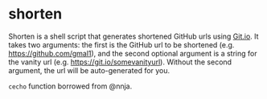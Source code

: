 # shorten

Shorten is a shell script that generates shortened GitHub urls using [Git.io](https://github.blog/2011-11-10-git-io-github-url-shortener/). It takes two arguments: the first is the GitHub url to be shortened (e.g. https://github.com/gmal1), and the second optional argument is a string for the vanity url (e.g. https://git.io/somevanityurl). Without the second argument, the url will be auto-generated for you.

`cecho` function borrowed from @nnja.
